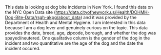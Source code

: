 This data is looking at dog bite incidents in New York. I found this data on the NYC Open Data site (https://data.cityofnewyork.us/Health/DOHMH-Dog-Bite-Data/rsgh-akpg/about_data)
and it was provided by the Department of Health and Mental Hygiene. I am interested in this data because I am a dog lover and genuinely curious on the topic. This data provides the date,
breed, age, zipcode, borough, and whether the dog was spayed/neutered. One qualitative column is the gender of the dog in the incident and two quantitative are the age of the 
dog and the date the incident occured.
